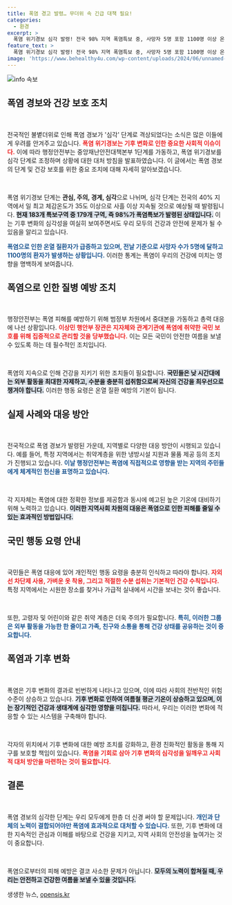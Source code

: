 ```yaml
---
title: 폭염 경고 발령… 무더위 속 긴급 대책 필요!
categories:
  - 환경
excerpt: >
  폭염 위기경보 심각 발령! 전국 98% 지역 폭염특보 중, 사망자 5명 포함 1100명 이상 온열질환 발생. 무더위 속 국민 안전을 위한 총력 대응이 시작됐다.
feature_text: >
  폭염 위기경보 심각 발령! 전국 98% 지역 폭염특보 중, 사망자 5명 포함 1100명 이상 온열질환 발생. 무더위 속 국민 안전을 위한 총력 대응이 시작됐다.
image: 'https://www.behealthy4u.com/wp-content/uploads/2024/06/unnamed-file.png'
---
```


<p><img src="https://www.behealthy4u.com/wp-content/uploads/2024/06/unnamed-file.png" alt="info 속보" /></p>

<h2 data-ke-size="size26">폭염 경보와 건강 보호 조치</h2>

<p data-ke-size="size16">&nbsp;</p>

<p>전국적인 불볕더위로 인해 폭염 경보가 '심각' 단계로 격상되었다는 소식은 많은 이들에게 우려를 안겨주고 있습니다. <b><span style="color: #ee2323;">폭염 위기경보는 기후 변화로 인한 중요한 사회적 이슈이다.</span></b> 이에 따라 행정안전부는 중앙재난안전대책본부 1단계를 가동하고, 폭염 위기경보를 심각 단계로 조정하며 상황에 대한 대처 방침을 발표하였습니다. 이 글에서는 폭염 경보의 단계 및 건강 보호를 위한 중요 조치에 대해 자세히 알아보겠습니다.</p>

<p data-ke-size="size16">&nbsp;</p>

<p>폭염 위기경보 단계는 <b>관심, 주의, 경계, 심각</b>으로 나뉘며, 심각 단계는 전국의 40% 지역에서 일 최고 체감온도가 35도 이상으로 사흘 이상 지속될 것으로 예상될 때 발령됩니다. <b><span style="background-color: #21538527;">현재 183개 특보구역 중 179개 구역, 즉 98%가 폭염특보가 발령된 상태입니다.</span></b> 이는 기후 변화의 심각성을 여실히 보여주면서도 우리 모두의 건강과 안전에 문제가 될 수 있음을 알리고 있습니다.</p>

<p><b><span style="color: #1a5490;">폭염으로 인한 온열 질환자가 급증하고 있으며, 전날 기준으로 사망자 수가 5명에 달하고 1100명의 환자가 발생하는 상황입니다.</span></b> 이러한 통계는 폭염이 우리의 건강에 미치는 영향을 명백하게 보여줍니다.</p>

<h2 data-ke-size="size26">폭염으로 인한 질병 예방 조치</h2>

<p data-ke-size="size16">&nbsp;</p>

<p>행정안전부는 폭염 피해를 예방하기 위해 범정부 차원에서 중대본을 가동하고 총력 대응에 나선 상황입니다. <b><span style="color: #ee2323;">이상민 행안부 장관은 지자체와 관계기관에 폭염에 취약한 국민 보호를 위해 집중적으로 관리할 것을 당부했습니다.</span></b> 이는 모든 국민이 안전한 여름을 보낼 수 있도록 하는 데 필수적인 조치입니다.</p>

<p data-ke-size="size16">&nbsp;</p>

<p>폭염의 지속으로 인해 건강을 지키기 위한 조치들이 필요합니다. <b><span style="background-color: #21538527;">국민들은 낮 시간대에는 외부 활동을 최대한 자제하고, 수분을 충분히 섭취함으로써 자신의 건강을 최우선으로 챙겨야 합니다.</span></b> 이러한 행동 요령은 온열 질환 예방의 기본이 됩니다.</p>

<h2 data-ke-size="size26">실제 사례와 대응 방안</h2>

<p data-ke-size="size16">&nbsp;</p>

<p>전국적으로 폭염 경보가 발령된 가운데, 지역별로 다양한 대응 방안이 시행되고 있습니다. 예를 들어, 특정 지역에서는 취약계층을 위한 냉방시설 지원과 물품 제공 등의 조치가 진행되고 있습니다. <b><span style="color: #1a5490;">이날 행정안전부는 폭염에 직접적으로 영향을 받는 지역의 주민들에게 체계적인 헌신을 표명하고 있습니다.</span></b></p>

<p data-ke-size="size16">&nbsp;</p>

<p>각 지자체는 폭염에 대한 정확한 정보를 제공함과 동시에 예고된 높은 기온에 대비하기 위해 노력하고 있습니다. <b><span style="background-color: #21538527;">이러한 지역사회 차원의 대응은 폭염으로 인한 피해를 줄일 수 있는 효과적인 방법입니다.</span></b></p>

<h2 data-ke-size="size26">국민 행동 요령 안내</h2>

<p data-ke-size="size16">&nbsp;</p>

<p>국민들은 폭염 대응에 있어 개인적인 행동 요령을 충분히 인식하고 따라야 합니다. <b><span style="color: #ee2323;">자외선 차단제 사용, 가벼운 옷 착용, 그리고 적절한 수분 섭취는 기본적인 건강 수칙입니다.</span></b> 특정 지역에서는 시원한 장소를 찾거나 가급적 실내에서 시간을 보내는 것이 좋습니다.</p>

<p data-ke-size="size16">&nbsp;</p>

<p>또한, 고령자 및 어린이와 같은 취약 계층은 더욱 주의가 필요합니다. <b><span style="color: #1a5490;">특히, 이러한 그룹은 외부 활동을 가능한 한 줄이고 가족, 친구와 소통을 통해 건강 상태를 공유하는 것이 중요합니다.</span></b></p>

<h2 data-ke-size="size26">폭염과 기후 변화</h2>

<p data-ke-size="size16">&nbsp;</p>

<p>폭염은 기후 변화의 결과로 빈번하게 나타나고 있으며, 이에 따라 사회의 전반적인 위험 수준이 상승하고 있습니다. <b><span style="background-color: #21538527;">기후 변화로 인하여 여름철 평균 기온이 상승하고 있으며, 이는 장기적인 건강과 생태계에 심각한 영향을 미칩니다.</span></b> 따라서, 우리는 이러한 변화에 적응할 수 있는 시스템을 구축해야 합니다.</p>

<p data-ke-size="size16">&nbsp;</p>

<p>각자의 위치에서 기후 변화에 대한 예방 조치를 강화하고, 환경 친화적인 활동을 통해 지구를 보호할 책임이 있습니다. <b><span style="color: #ee2323;">폭염을 기회로 삼아 기후 변화의 심각성을 일깨우고 사회적 대처 방안을 마련하는 것이 필요합니다.</span></b></p>

<h2 data-ke-size="size26">결론</h2>

<p data-ke-size="size16">&nbsp;</p>

<p>폭염 경보의 심각한 단계는 우리 모두에게 한층 더 신경 써야 할 문제입니다. <b><span style="color: #1a5490;">개인과 단체의 노력이 결합되어야만 폭염에 효과적으로 대처할 수 있습니다.</span></b> 또한, 기후 변화에 대한 지속적인 관심과 이해를 바탕으로 건강을 지키고, 지역 사회의 안전성을 높여가는 것이 중요합니다.</p>

<p data-ke-size="size16">&nbsp;</p>

<p>폭염으로부터의 피해 예방은 결코 사소한 문제가 아닙니다. <b><span style="background-color: #21538527;">모두의 노력이 합쳐질 때, 우리는 안전하고 건강한 여름을 보낼 수 있을 것입니다.</span></b></p>
생생한 뉴스, <a href="https://opensis.kr" rel="dofollow">opensis.kr</a>



